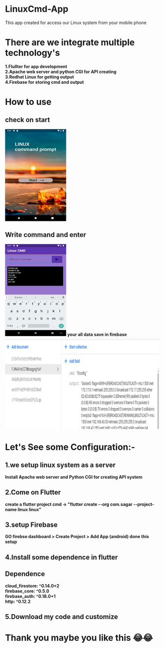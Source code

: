 # LinuxCmd-App

This app created for access our Linux system from your mobile phone

<h1>There are we integrate multiple technology's </h1>
<b>1.Flullter for app development <br>
2.Apache web server and python  CGI for API creating <br>
3.Redhat Linux for getting output <br>
4.Firebase for storing cmd and output</b>
<h1> How to use </h1>
<h2><b>check on start</b></h2> 
<img src = "https://github.com/sagarjangid41/LinuxCmd-App/blob/main/images/Screenshot_1604312015.png" width="200" height="300"/>
<h2>Write command and enter </h2>
<img src = "https://github.com/sagarjangid41/LinuxCmd-App/blob/main/images/Screenshot_1604312010.png" width="200" height="300"/>
<b>your all data save in firebase<b> 
<img src = "https://github.com/sagarjangid41/LinuxCmd-App/blob/main/images/Screenshot%20(544).png" height="300" />
<h1>Let's See some Configuration:-   </h1>
<h2>1.we setup linux system as a server </h2>
<b>Install Apache web server and Python CGI for creating API system 
<h2>2.Come on Flutter </h2>
create a flutter project 
cmd -> "flutter create --org com.sagar --project-name linux  linux"
<h2>3.setup Firebase </h2>
GO firebse dashboard > Create Project > Add App (android) 
done this setup 
<h2>4.Install some dependence in flutter </h2>
<h2>Dependence </h2>
  cloud_firestore: ^0.14.0+2<br>
  firebase_core: ^0.5.0<br>
  firebase_auth: ^0.18.0+1<br>
  http: ^0.12.2<br>
  <h2>5.Download my code and customize </h2></b>

<h1>Thank you maybe you like this 😂😂 </h1> 
